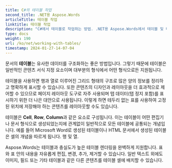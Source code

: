 ```yaml
---
title: C#의 테이블 작업
second_title: .NET용 Aspose.Words
articleTitle: 테이블 작업
linktitle: 테이블 작업
description: "C#에서 테이블로 작업하는 방법. .NET용 Aspose.Words에서 테이블 및 테이블 노드 개념을 사용하는 방법을 소개합니다."
type: docs
weight: 190
url: /ko/net/working-with-tables/
timestamp: 2024-01-27-14-07-04
---
```


문서의 **테이블**는 유사한 데이터를 구조화하는 좋은 방법입니다. 그렇기 때문에 테이블은 일반적인 콘텐츠 서식 지정 요소이며 대부분의 형식에서 어떤 형식으로든 지원됩니다.

테이블을 사용하면 행과 열로 이루어진 그리드 형태의 구조로 많은 양의 정보를 정리하고 명확하게 표시할 수 있습니다. 또한 콘텐츠의 디자인과 레이아웃을 더 효과적으로 제어할 수 있으므로 페이지 레이아웃 도구로 자주 사용되며 탭 데이터(탭 정지 포함)를 표시하기 위한 더 나은 대안으로 사용됩니다. 이렇게 하면 테두리 없는 표를 사용하여 고정된 위치에 저장해야 하는 콘텐츠를 레이아웃할 수도 있습니다.

테이블은 **Cell**, **Row**, **Column**과 같은 요소로 구성됩니다. 이는 테이블이 어떤 편집기나 문서 형식으로 생성되었는지에 관계없이 일반적으로 모든 테이블에 공통되는 개념입니다. 예를 들어 Microsoft Word로 생성된 테이블이나 HTML 문서에서 생성된 테이블은 셀의 개념을 따르게 됩니다. 행 및 열.

Aspose.Words는 테이블과 충실도가 높은 테이블 렌더링을 완벽하게 지원합니다. 표와 표 안의 내용을 자유롭게 편집, 변경, 추가, 제거할 수 있습니다. 일반 텍스트 외에도 이미지, 필드 또는 기타 테이블과 같은 다른 콘텐츠를 테이블 셀에 배치할 수 있습니다.

